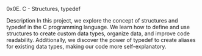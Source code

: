 0x0E. C - Structures, typedef

Description
In this project, we explore the concept of structures and typedef in the C programming language.
We learn how to define and use structures to create custom data types,
organize data, and improve code readability.
Additionally, we discover the power of typedef to create aliases for existing data types,
making our code more self-explanatory.

